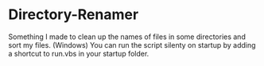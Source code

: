 # Directory-Renamer
Something I made to clean up the names of files in some directories and sort my files. (Windows) You can run the script silenty on startup by adding a shortcut to run.vbs in your startup folder.
